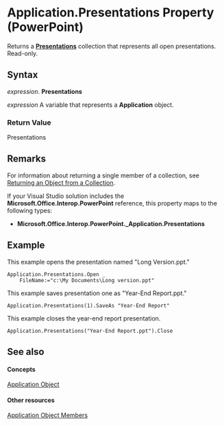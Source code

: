 
# Application.Presentations Property (PowerPoint)

Returns a  **[Presentations](0b952edc-8628-71ef-e854-3bcefbb3bc61.md)** collection that represents all open presentations. Read-only.


## Syntax

 _expression_. **Presentations**

 _expression_ A variable that represents a **Application** object.


### Return Value

Presentations


## Remarks

For information about returning a single member of a collection, see [Returning an Object from a Collection](d81e1323-aa12-fa1a-aa75-3cc21d06c75f.md).

If your Visual Studio solution includes the  **Microsoft.Office.Interop.PowerPoint** reference, this property maps to the following types:


-  **Microsoft.Office.Interop.PowerPoint._Application.Presentations**
    

## Example

This example opens the presentation named "Long Version.ppt."


```
Application.Presentations.Open _ 
    FileName:="c:\My Documents\Long version.ppt"
```

This example saves presentation one as "Year-End Report.ppt."




```
Application.Presentations(1).SaveAs "Year-End Report"
```

This example closes the year-end report presentation.




```
Application.Presentations("Year-End Report.ppt").Close
```


## See also


#### Concepts


[Application Object](978c2b99-4271-b953-4283-73b5f3d96f41.md)
#### Other resources


[Application Object Members](7a9042da-ef77-ebba-c872-f736bf486674.md)
